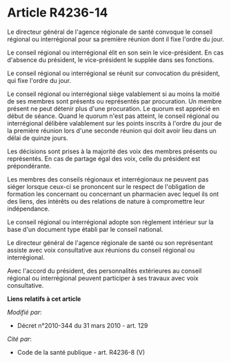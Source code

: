 # Article R4236-14

Le  directeur général de l'agence régionale de santé convoque le conseil régional ou interrégional pour sa première réunion
dont il fixe l'ordre du jour. 

Le conseil régional ou interrégional élit en son sein le vice-président. En cas d'absence du président, le vice-président le
supplée dans ses fonctions. 

Le conseil régional ou interrégional se réunit sur convocation du président, qui fixe l'ordre du jour. 

Le conseil régional ou interrégional siège valablement si au moins la moitié de ses membres sont présents ou représentés par
procuration. Un membre présent ne peut détenir plus d'une procuration. Le quorum est apprécié en début de séance. Quand le
quorum n'est pas atteint, le conseil régional ou interrégional délibère valablement sur les points inscrits à l'ordre du jour
de la première réunion lors d'une seconde réunion qui doit avoir lieu dans un délai de quinze jours. 

Les décisions sont prises à la majorité des voix des membres présents ou représentés. En cas de partage égal des voix, celle
du président est prépondérante. 

Les membres des conseils régionaux et interrégionaux ne peuvent pas siéger lorsque ceux-ci se prononcent sur le respect de
l'obligation de formation les concernant ou concernant un pharmacien avec lequel ils ont des liens, des intérêts ou des
relations de nature à compromettre leur indépendance. 

Le conseil régional ou interrégional adopte son règlement intérieur sur la base d'un document type établi par le conseil
national. 

Le  directeur général de l'agence régionale de santé ou son représentant assiste avec voix consultative aux réunions du
conseil régional ou interrégional. 

Avec l'accord du président, des personnalités extérieures au conseil régional ou interrégional peuvent participer à ses
travaux avec voix consultative.

**Liens relatifs à cet article**

_Modifié par_:

  - Décret n°2010-344 du 31 mars 2010 - art. 129

_Cité par_:

  - Code de la santé publique - art. R4236-8 (V)
